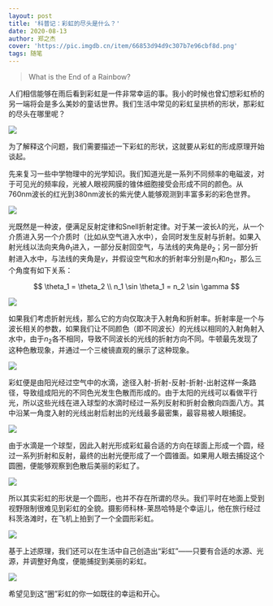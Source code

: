 ```yaml
---
layout: post
title: '科普记：彩虹的尽头是什么？'
date: 2020-08-13
author: 郑之杰
cover: 'https://pic.imgdb.cn/item/66853d94d9c307b7e96cbf8d.png'
tags: 随笔
---
```


> What is the End of a Rainbow?

人们相信能够在雨后看到彩虹是一件非常幸运的事。我小的时候也曾幻想彩虹桥的另一端将会是多么美妙的童话世界。我们生活中常见的彩虹呈拱桥的形状，那彩虹的尽头在哪里呢？

![](https://pic.imgdb.cn/item/66853db0d9c307b7e96cf0c6.png)

为了解释这个问题，我们需要描述一下彩虹的形状，这就要从彩虹的形成原理开始谈起。

先来复习一些中学物理中的光学知识。我们知道光是一系列不同频率的电磁波，对于可见光的频率段，光被人眼视网膜的锥体细胞接受会形成不同的颜色。从760nm波长的红光到380nm波长的紫光使人能够观测到丰富多彩的彩色世界。

![](https://pic.imgdb.cn/item/66853dcdd9c307b7e96d2894.png)

光既然是一种波，便满足反射定律和Snell折射定律。对于某一波长$λ$的光，从一个介质进入另一个介质时（比如从空气进入水中），会同时发生反射与折射。如果入射光线以法向夹角$θ_1$进入，一部分反射回空气，与法线的夹角是$θ_2$；另一部分折射进入水中，与法线的夹角是$γ$，并假设空气和水的折射率分别是$n_1$和$n_2$，那么三个角度有如下关系：

$$
\theta_1 = \theta_2 \\
n_1 \sin \theta_1 = n_2 \sin \gamma
$$

![](https://pic.imgdb.cn/item/66853e29d9c307b7e96de745.png)

如果我们考虑折射光线，那么它的方向仅取决于入射角和折射率。折射率是一个与波长相关的参数，如果我们让不同颜色（即不同波长）的光线以相同的入射角射入水中，由于$n_2$各不相同，导致不同波长的光线的折射方向不同。牛顿最先发现了这种色散现象，并通过一个三棱镜直观的展示了这种现象。

![](https://pic.imgdb.cn/item/66853e4dd9c307b7e96e2aad.png)

彩虹便是由阳光经过空气中的水滴，途径入射-折射-反射-折射-出射这样一条路径，导致组成阳光的不同色光发生色散而形成的。由于太阳的光线可以看做平行光，所以这些光线在进入球型的水滴时经过一系列反射和折射会散向四面八方。其中沿某一角度入射的光线出射后射出的光线最多最密集，最容易被人眼捕捉。

![](https://pic.imgdb.cn/item/66853e68d9c307b7e96e5eee.png)

由于水滴是一个球型，因此入射光形成彩虹最合适的方向在球面上形成一个圆，经过一系列折射和反射，最终的出射光便形成了一个圆锥面。如果用人眼去捕捉这个圆圈，便能够观察到色散后美丽的彩虹了。

![](https://pic.imgdb.cn/item/66853e7bd9c307b7e96e8190.png)

所以其实彩虹的形状是一个圆形，也并不存在所谓的尽头。我们平时在地面上受到视野限制很难见到彩虹的全貌。摄影师科林-莱昂哈特是个幸运儿，他在旅行经过科茨洛滩时，在飞机上拍到了一个全圆形彩虹。

![](https://pic.imgdb.cn/item/66853d94d9c307b7e96cbf8d.png)

基于上述原理，我们还可以在生活中自己创造出“彩虹”——只要有合适的水源、光源，并调整好角度，便能捕捉到美丽的彩虹。

![](https://pic1.imgdb.cn/item/67debbd088c538a9b5c35845.jpg)

希望见到这“圈”彩虹的你一如既往的幸运和开心。
